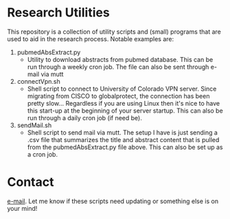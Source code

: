 Research Utilities
===

This repository is a collection of utility scripts and (small) programs that are used to aid in the research process.
Notable examples are:

1. pubmedAbsExtract.py
   - Utility to download abstracts from pubmed database. This can be run through a weekly cron job. The file can also be sent through e-mail via mutt
2. connectVpn.sh
   - Shell script to connect to University of Colorado VPN server. Since migrating from CISCO to globalprotect, the connection has been pretty slow... Regardless if you are using Linux then it's nice to have this start-up at the beginning of your server startup. This can also be run through a daily cron job (if need be). 
3. sendMail.sh
   - Shell script to send mail via mutt. The setup I have is just sending a .csv file that summarizes the title and abstract content that is pulled from the pubmedAbsExtract.py file above. This can also be set up as a cron job.

Contact
===

[e-mail](mailto:chong.kim@ucdenver.edu). Let me know if these scripts need updating or something else is on your mind!
